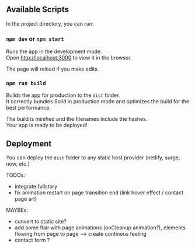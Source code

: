 ## Available Scripts

In the project directory, you can run:

### `npm dev` or `npm start`

Runs the app in the development mode.<br>
Open [http://localhost:3000](http://localhost:3000) to view it in the browser.

The page will reload if you make edits.<br>

### `npm run build`

Builds the app for production to the `dist` folder.<br>
It correctly bundles Solid in production mode and optimizes the build for the best performance.

The build is minified and the filenames include the hashes.<br>
Your app is ready to be deployed!

## Deployment

You can deploy the `dist` folder to any static host provider (netlify, surge, now, etc.)



TODOs:


- integrate fullstory
- fix animation restart on page transition end (link hover effect / contact page art)

MAYBEs:
- convert to static site?
- add some flair with page animations (onCleanup animation?), elements flowing from page to page --> create continous feeling
- contact form ?